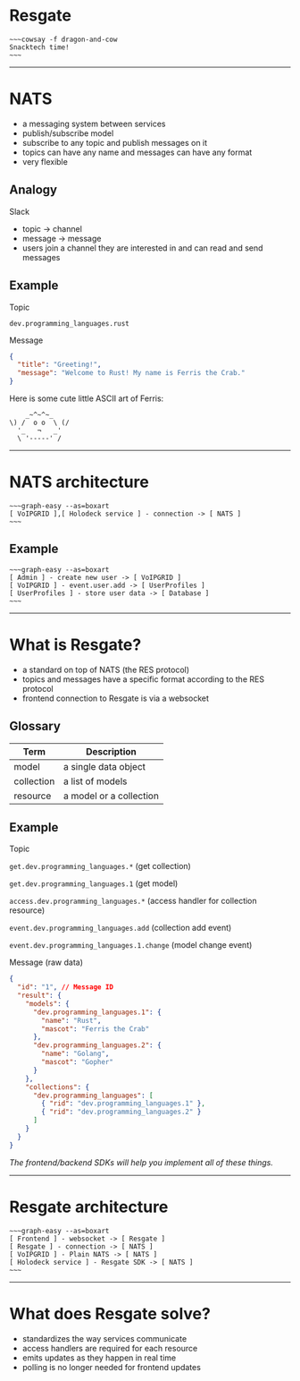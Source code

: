 # Resgate

```
~~~cowsay -f dragon-and-cow
Snacktech time!
~~~
```

---

# NATS

- a messaging system between services
- publish/subscribe model
- subscribe to any topic and publish messages on it
- topics can have any name and messages can have any format
- very flexible

## Analogy

Slack

- topic -> channel
- message -> message
- users join a channel they are interested in and can read and send messages

## Example

Topic

`dev.programming_languages.rust`

Message

```json
{
  "title": "Greeting!",
  "message": "Welcome to Rust! My name is Ferris the Crab."
}
```

Here is some cute little ASCII art of Ferris:

```
    _~^~^~_
\) /  o o  \ (/
  '_   ¬   _'
  \ '-----' /
```

---

# NATS architecture

```
~~~graph-easy --as=boxart
[ VoIPGRID ],[ Holodeck service ] - connection -> [ NATS ]
~~~
```

## Example

```
~~~graph-easy --as=boxart
[ Admin ] - create new user -> [ VoIPGRID ]
[ VoIPGRID ] - event.user.add -> [ UserProfiles ]
[ UserProfiles ] - store user data -> [ Database ]
~~~
```

---

# What is Resgate?

- a standard on top of NATS (the RES protocol)
- topics and messages have a specific format according to the RES protocol
- frontend connection to Resgate is via a websocket

## Glossary

| Term       | Description             |
| ---------- | ----------------------- |
| model      | a single data object    |
| collection | a list of models        |
| resource   | a model or a collection |

## Example

Topic

`get.dev.programming_languages.*` (get collection)

`get.dev.programming_languages.1` (get model)

`access.dev.programming_languages.*` (access handler for collection resource)

`event.dev.programming_languages.add` (collection add event)

`event.dev.programming_languages.1.change` (model change event)

Message (raw data)

```json
{
  "id": "1", // Message ID
  "result": {
    "models": {
      "dev.programming_languages.1": {
        "name": "Rust",
        "mascot": "Ferris the Crab"
      },
      "dev.programming_languages.2": {
        "name": "Golang",
        "mascot": "Gopher"
      }
    },
    "collections": {
      "dev.programming_languages": [
        { "rid": "dev.programming_languages.1" },
        { "rid": "dev.programming_languages.2" }
      ]
    }
  }
}
```

_The frontend/backend SDKs will help you implement all of these things._

---

# Resgate architecture

```
~~~graph-easy --as=boxart
[ Frontend ] - websocket -> [ Resgate ]
[ Resgate ] - connection -> [ NATS ]
[ VoIPGRID ] - Plain NATS -> [ NATS ]
[ Holodeck service ] - Resgate SDK -> [ NATS ]
~~~
```

---

# What does Resgate solve?

- standardizes the way services communicate
- access handlers are required for each resource
- emits updates as they happen in real time
- polling is no longer needed for frontend updates

